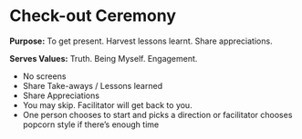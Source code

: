 # Check-out Ceremony

**Purpose:** To get present. Harvest lessons learnt. Share appreciations.

**Serves Values:** Truth. Being Myself. Engagement.

- No screens
- Share Take-aways / Lessons learned
- Share Appreciations
- You may skip. Facilitator will get back to you.
- One person chooses to start and picks a direction or facilitator chooses popcorn style if there’s enough time

